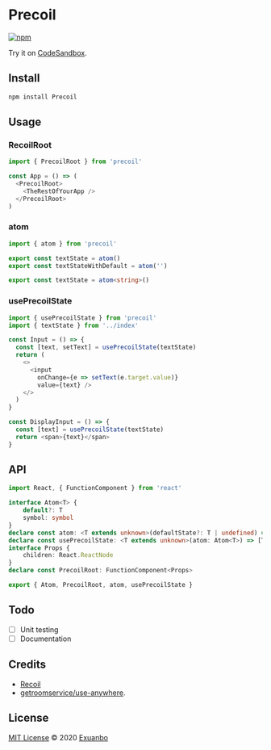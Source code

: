 # Precoil

[![npm](https://img.shields.io/npm/v/precoil?style=flat-square)](https://www.npmjs.com/package/precoil)

Try it on [CodeSandbox](https://codesandbox.io/s/precoil-bsmdd).

## Install

```sh
npm install Precoil
```

## Usage

### RecoilRoot

```js
import { PrecoilRoot } from 'precoil'

const App = () => (
  <PrecoilRoot>
    <TheRestOfYourApp />
  </PrecoilRoot>
)
```

### atom

```js
import { atom } from 'precoil'

export const textState = atom()
export const textStateWithDefault = atom('')
```

```ts
export const textState = atom<string>()
```

### usePrecoilState

```js
import { usePrecoilState } from 'precoil'
import { textState } from '../index'

const Input = () => {
  const [text, setText] = usePrecoilState(textState)
  return (
    <>
      <input
        onChange={e => setText(e.target.value)}
        value={text} />
    </>
  )
}

const DisplayInput = () => {
  const [text] = usePrecoilState(textState)
  return <span>{text}</span>
}
```

## API

```ts
import React, { FunctionComponent } from 'react'

interface Atom<T> {
    default?: T
    symbol: symbol
}
declare const atom: <T extends unknown>(defaultState?: T | undefined) => Atom<T>
declare const usePrecoilState: <T extends unknown>(atom: Atom<T>) => [T, (arg: T) => void]
interface Props {
    children: React.ReactNode
}
declare const PrecoilRoot: FunctionComponent<Props>

export { Atom, PrecoilRoot, atom, usePrecoilState }
```

## Todo

- [ ] Unit testing
- [ ] Documentation

## Credits

- [Recoil](https://recoiljs.org/)
- [getroomservice/use-anywhere](https://github.com/getroomservice/use-anywhere).

## License

[MIT License](https://github.com/exuanbo/precoil/blob/main/LICENSE) © 2020 [Exuanbo](https://github.com/exuanbo)
